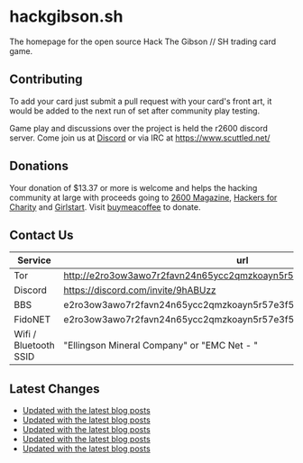 # hackgibson.sh
The homepage for the open source Hack The Gibson // SH trading card game.


## Contributing

To add your card just submit a pull request with your card's front art, it would be added to the next run of set after community play testing.

Game play and discussions over the project is held the r2600 discord server. Come join us at [Discord](https://discord.com/invite/9hABUzz) or via IRC at https://www.scuttled.net/


## Donations

Your donation of $13.37 or more is welcome and helps the hacking community at large with proceeds going to [2600 Magazine](https://2600.com/), [Hackers for Charity](https://hackersforcharity.org) and [Girlstart](https://girlstart.org).  Visit [buymeacoffee](https://www.buymeacoffee.com/hackgibson.sh) to donate.


## Contact Us

Service | url
-|-
Tor | http://e2ro3ow3awo7r2favn24n65ycc2qmzkoayn5r57e3f56nvjwdcgg32ad.onion
Discord | https://discord.com/invite/9hABUzz
BBS | e2ro3ow3awo7r2favn24n65ycc2qmzkoayn5r57e3f56nvjwdcgg32ad.onion:23
FidoNET | e2ro3ow3awo7r2favn24n65ycc2qmzkoayn5r57e3f56nvjwdcgg32ad.onion:24554
Wifi / Bluetooth SSID | "Ellingson Mineral Company" or "EMC Net - <fidonet address>"

## Latest Changes
<!-- BLOG-POST-LIST:START -->
- [Updated with the latest blog posts](https://github.com/DFW2600/hackgibson.sh/commit/936806cf5941fc361385dca29128d447564b7aab)
- [Updated with the latest blog posts](https://github.com/DFW2600/hackgibson.sh/commit/e504879d7ac2ff37b5827bc0cd51bb1dd7017d72)
- [Updated with the latest blog posts](https://github.com/DFW2600/hackgibson.sh/commit/43c3593cd01fe81c1ed39daa88af7c072b66321f)
- [Updated with the latest blog posts](https://github.com/DFW2600/hackgibson.sh/commit/e239142bd05141dd7beadf72a05267e2e68d2bc7)
- [Updated with the latest blog posts](https://github.com/DFW2600/hackgibson.sh/commit/58d36e8a0b4fbed64a12a3a35baffa7b6e508f37)
<!-- BLOG-POST-LIST:END -->
